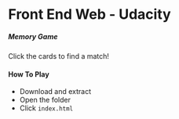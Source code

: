 # Front End Web - Udacity
##### Memory Game

Click the cards to find a match! 

#### How To Play

* Download and extract
* Open the folder
* Click `index.html` 